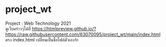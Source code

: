 # project_wt
Project : Web Technology 2021<br>
ดูเว็บคร่าวๆได้ที่
https://htmlpreview.github.io/?https://raw.githubusercontent.com/63070095/project_wt/main/index.html <br>
ตรง index.html เปลี่ยนเป็นชื่อไฟล์ตัวเองจ้า
